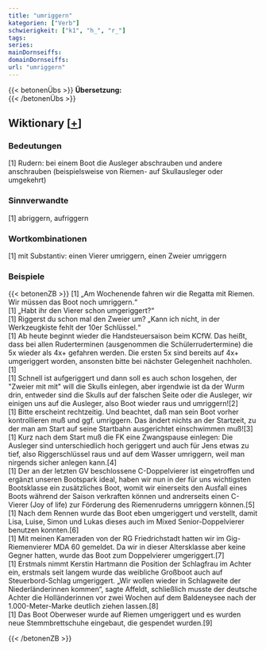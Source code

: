 ```yaml
---
title: "umriggern"
kategorien: ["Verb"]
schwierigkeit: ["k1", "h_", "r_"]
tags:
series:
mainDornseiffs:
domainDornseiffs:
url: "umriggern"
---
```


{{< betonenÜbs >}}
**Übersetzung:**  
{{< /betonenÜbs >}}

## Wiktionary [[+](https://de.wiktionary.org/wiki/umriggern)]

### Bedeutungen
[1] Rudern: bei einem Boot die Ausleger abschrauben und andere anschrauben (beispielsweise von Riemen- auf Skullausleger oder umgekehrt)  

### Sinnverwandte
[1] abriggern, aufriggern  

### Wortkombinationen
[1] mit Substantiv: einen Vierer umriggern, einen Zweier umriggern  

### Beispiele
{{< betonenZB >}}
[1] „Am Wochenende fahren wir die Regatta mit Riemen. Wir müssen das Boot noch umriggern.“  
[1] „Habt ihr den Vierer schon umgeriggert?“  
[1] Riggerst du schon mal den Zweier um? „Kann ich nicht, in der Werkzeugkiste fehlt der 10er Schlüssel.“  
[1] Ab heute beginnt wieder die Handsteuersaison beim KCfW. Das heißt, dass bei allen Ruderterminen (ausgenommen die Schülerrudertermine) die 5x wieder als 4x+ gefahren werden. Die ersten 5x sind bereits auf 4x+ umgeriggert worden, ansonsten bitte bei nächster Gelegenheit nachholen.[1]  
[1] Schnell ist aufgeriggert und dann soll es auch schon losgehen, der "Zweier mit mit" will die Skulls einlegen, aber irgendwie ist da der Wurm drin, entweder sind die Skulls auf der falschen Seite oder die Ausleger, wir einigen uns auf die Ausleger, also Boot wieder raus und umriggern![2]  
[1] Bitte erscheint rechtzeitig. Und beachtet, daß man sein Boot vorher kontrollieren muß und ggf. umriggern. Das ändert nichts an der Startzeit, zu der man am Start auf seine Startbahn ausgerichtet einschwimmen muß![3]  
[1] Kurz nach dem Start muß die FK eine Zwangspause einlegen: Die Ausleger sind unterschiedlich hoch geriggert und auch für Jens etwas zu tief, also Riggerschlüssel raus und auf dem Wasser umriggern, weil man nirgends sicher anlegen kann.[4]  
[1] Der  an  der  letzten  GV  beschlossene  C-Doppelvierer  ist  eingetroffen  und  ergänzt unseren  Bootspark  ideal,  haben  wir  nun  in  der  für  uns  wichtigsten  Bootsklasse  ein zusätzliches  Boot,  womit  wir  einerseits  den  Ausfall  eines  Boots  während  der  Saison verkraften  können  und  andrerseits  einen  C-Vierer  (Joy  of  life)  zur  Förderung  des Riemenruderns umriggern können.[5]  
[1] Nach dem Rennen wurde das Boot eben umgeriggert und verstellt, damit Lisa, Luise, Simon und Lukas dieses auch im Mixed Senior-Doppelvierer benutzen konnten.[6]  
[1] Mit meinen Kameraden von der RG Friedrichstadt hatten wir im Gig-Riemenvierer MDA 60 gemeldet. Da wir in dieser Altersklasse aber keine Gegner hatten, wurde das Boot zum Doppelvierer umgeriggert.[7]  
[1] Erstmals nimmt Kerstin Hartmann die Position der Schlagfrau im Achter ein, erstmals seit langem wurde das weibliche Großboot auch auf Steuerbord-Schlag umgeriggert. „Wir wollen wieder in Schlagweite der Niederländerinnen kommen“, sagte Affeldt, schließlich musste der deutsche Achter die Holländerinnen vor zwei Wochen auf dem Baldeneysee nach der 1.000-Meter-Marke deutlich ziehen lassen.[8]  
[1] Das Boot Oberweser wurde auf Riemen umgeriggert und es wurden neue Stemmbrettschuhe eingebaut, die gespendet wurden.[9]  

{{< /betonenZB >}}


